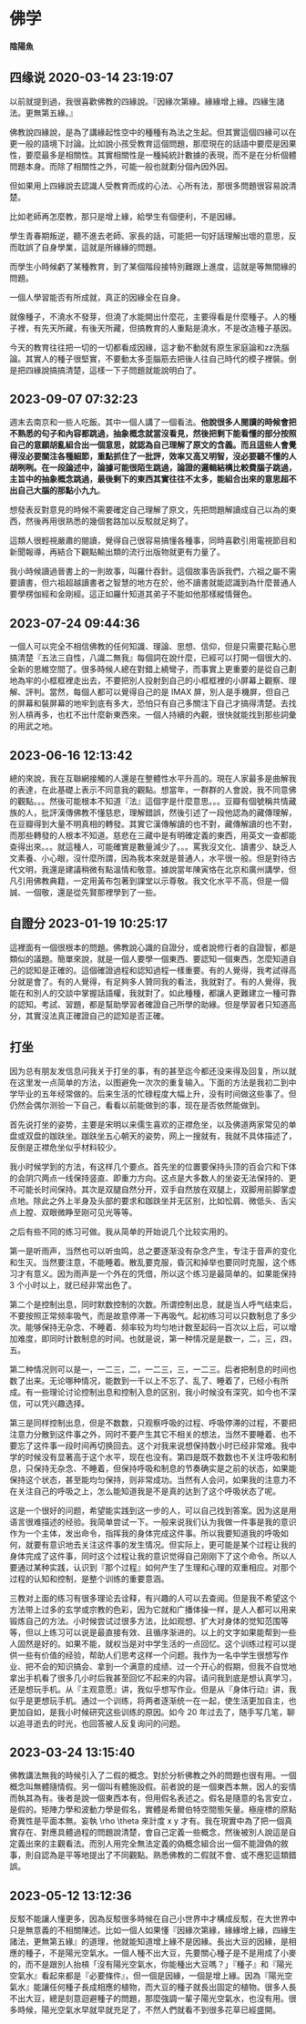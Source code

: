 # 佛学

#### 陰陽魚

## 四缘说 2020-03-14 23:19:07

 以前就提到過，我很喜歡佛教的四緣說。『因緣次第緣。緣緣增上緣。四緣生諸法。更無第五緣。』
 
 佛教說四緣說，是為了講緣起性空中的種種有為法之生起。但其實這個四緣可以在更一般的語境下討論。比如說小孩受教育這個問題，那麼現在的話語中要麼是因果性，要麼最多是相關性。其實相關性是一種純統計數據的表現，而不是在分析個體問題本身。而除了相關性之外，可能一般也就劃分個內因外因。
 
 但如果用上四緣說去認識人受教育而成的心法、心所有法，那很多問題很容易說清楚。
 
 比如老師再怎麼教，那只是增上緣，給學生有個便利，不是因緣。
 
 學生青春期叛逆，聽不進去老師、家長的話，可能把一句好話理解出壞的意思，反而耽誤了自身學業，這就是所緣緣的問題。
 
 而學生小時候虧了某種教育，到了某個階段接特別難跟上進度，這就是等無間緣的問題。
 
 一個人學習能否有所成就，真正的因緣全在自身。
 
 就像種子，不澆水不發芽，但澆了水能開出什麼花，主要得看是什麼種子。人的種子裡，有先天所藏，有後天所藏，但搞教育的人重點是澆水，不是改造種子基因。
 
 今天的教育往往把一切的一切都看成因緣，這才動不動就有原生家庭論和zz洗腦論。其實人的種子很堅實，不要動太多歪腦筋去把後人往自己時代的模子裡裝。倒是把四緣說搞搞清楚，這樣一下子問題就能說明白了。

## 2023-09-07 07:32:23

週末去南京和一些人吃飯。其中一個人講了一個看法。**他說很多人閱讀的時候會把不熟悉的句子和內容都跳過，抽象概念就當沒看見，然後把剩下能看懂的部分按照自己的意願胡亂組合出一個意思，就認為自己理解了原文的含義。而且這些人會覺得沒必要關注各種細節，重點抓住了一批評，效率又高又明智，沒必要聽不懂的人胡咧咧。在一段論述中，論據可能很陌生跳過，論證的邏輯結構比較費腦子跳過，主旨中的抽象概念跳過，最後剩下的東西其實往往不太多，能組合出來的意思超不出自己大腦的那點小九九**。

想發表反對意見的時候不需要確定自己理解了原文，先把問題解讀成自己以為的東西，然後再用很熟悉的幾個套路加以反駁就足夠了。

這類人很輕視嚴肅的閱讀，覺得自己很容易搞懂各種事，同時喜歡引用電視節目和新聞報導，再結合下觀點輸出類的流行出版物就更有力量了。

我小時候讀過晉書上的一則故事，叫羅什吞針。這個故事告訴我們，六祖之屬不需要讀書，但六祖超越讀書者之智慧的地方在於，他不讀書就能認識到為什麼普通人要學楞伽經和金剛經。這正如羅什知道其弟子不能如他那樣縱情聲色。

## 2023-07-24 09:44:36

一個人可以完全不相信佛教的任何知識、理論、思想、信仰，但是只需要花點心思搞清楚『五法三自性，八識二無我』每個詞在說什麼，已經可以打開一個很大的、全新的思維空間了。很多時候人總在對錯上繞彎子，而事實上更重要的是從自己劃地為牢的小框框裡走出去，不要把別人投射到自己的小框框裡的小屏幕上觀察、理解、評判。當然，每個人都可以覺得自己的是 IMAX 屏，別人是手機屏，但自己的屏幕和裝屏幕的地牢到底有多大，恐怕只有自己多關注下自己才搞得清楚。去找別人槓再多，也杠不出什麼新東西來。一個人持續的內觀，很快就能找到那些詞彙的用武之地。

## 2023-06-16 12:13:42

總的來說，我在互聯網接觸的人還是在整體性水平升高的。現在人家最多是曲解我的表達，在此基礎上表示不同意我的觀點。想當年，一群群的人會說，我不同意佛的觀點。。。然後可能根本不知道『法』這個字是什麼意思。。。豆瓣有個號稱共情藏族的人，批評漢傳佛教不懂慈悲，理解錯誤，然後引述了一段他認為的藏傳理解，在豆瓣得到大量不明真相的轉發。其實它漢傳解讀的也不對，藏傳解讀的也不對，而那些轉發的人根本不知道。慈悲在三藏中是有明確定義的東西，用英文一查都能查得出來。。。就這種人，可能確實是數量減少了。。。罵我沒文化、讀書少、缺乏人文素養、小心眼，沒什麼所謂，因為我本來就是普通人，水平很一般。但是對待古代文明，我還是建議稍微有點溫情和敬意。據說當年陳寅恪在北京和廣州講學，但凡引用佛教典籍，一定用黃布包著到課堂以示尊敬。我文化水平不高，但是一個誠、一個敬，還是從先賢那裡學到了一些。

## 自證分 2023-01-19 10:25:17

 這裡面有一個很根本的問題。佛教說心識的自證分，或者說修行者的自證智，都是類似的議題。簡單來說，就是一個人要學一個東西、要認知一個東西，怎麼知道自己的認知是正確的。這個確證過程和認知過程一樣重要。有的人覺得，我考試得高分就是會了。有的人覺得，有足夠多人贊同我的看法，我就對了。有的人覺得，我能在和別人的交談中掌握話語權，我就對了。如此種種，都讓人更難建立一種可靠的認知。考試、習題，都是幫助學習者確證自己所學的助緣。但是學習者只知道高分，其實沒法真正確證自己的認知是否正確。

## 打坐 

  因为总有朋友发信息问我关于打坐的事，有的甚至迄今都还没来得及回复，所以就在这里发一点简单的方法，以图避免一次次的重复输入。下面的方法是我初二到中学毕业的五年经常做的。后来生活的忙碌程度大幅上升，没有时间做这些事了。但仍然会偶尔测验一下自己，看看以前能做到的事，现在是否依然能做到。
  
  首先说打坐的姿势，主要是宋明以来儒生喜欢的正襟危坐，以及佛道两家常见的单盘或双盘的跏趺坐。跏趺坐五心朝天的姿势，网上一搜就有，我就不具体描述了，反倒是正襟危坐似乎材料较少。
  
  我小时候学到的方法，有这样几个要点。首先坐的位置要保持头顶的百会穴和下体的会阴穴两点一线保持竖直、即重力方向。这点是大多数人的坐姿无法保持的、更不可能长时间保持。其次是双腿自然分开，双手自然放在双腿上，双脚用前脚掌虚点地。除此之外上半身及头部的要求和跏趺坐并无区别，比如忪肩、微低头、舌尖点上膛、双眼微睁至刚可见光等等。
  
  之后有些不同的练习可做。我从简单的开始说几个比较实用的。
  
  第一是听雨声，当然也可以听虫鸣，总之要逐渐没有杂念产生，专注于音声的变化和生灭。当然要注意，不能睡着。散乱要克服，昏沉和掉举也要同时克服，这个练习才有意义。因为雨声是一个外在的凭借，所以这个练习是最简单的。如果能保持 3 个小时以上，就已经非常出色了。
  
  第二个是控制出息，同时默数控制的次数。所谓控制出息，就是当人呼气结束后，不要按照正常频率吸气，而是故意停滞一下再吸气。起初练习可以只数制息了多少次。能够保持无杂念、不睡着、频率较为均匀地计数至起码一百次以上后，可以增加难度，即同时计数制息的时间。也就是说，第一种情况是是数一，二，三，四，五。
  
  第二种情况则可以是一，一二三，二，一二三，三，一二三。后者把制息的时间也数了出来。无论哪种情况，能数到一千以上不忘了、乱了、睡着了，已经小有所成。有一些理论讨论控制出息和控制入息的区别，我小时候没有深究，如今也不深信，可以凭兴趣选择。
  
  第三是同样控制出息，但是不数数，只观察呼吸的过程、呼吸停滞的过程，不要把注意力分散到这件事之外，同时不要产生其它不相关的想法，当然不要睡着、也不要忘了这件事一段时间再切换回去。这个对我来说想保持数小时已经非常难。我中学的时候没有显著高于这个水平，现在也没有。第四是既不数数也不关注呼吸和制息，只保持无杂念、不睡着，但保持呼吸和制息的节奏确实是之前的状态，如果能保持这个状态，甚至能均匀保持，则非常成功。当然有人会问，如果我的注意力不在关注自己的呼吸之上，怎么能知道我是不是真的达到了这个呼吸状态了呢。
  
  这是一个很好的问题，希望能实践到这一步的人，可以自己找到答案。因为这是用语言很难描述的经验。我简单尝试一下。一般来说我们认为我做一件事是我的意识作为一个主体，发出命令，指挥我的身体完成这件事。所以我要知道我的呼吸如何，就要有意识地去关注这件事的发生情况。但实际上，更可能是某个过程让我的身体完成了这件事，同时这个过程让我的意识觉得自己刚刚下了这个命令。所以人要通过某种实践，认识到『那个过程』如何产生了生理和心理的双重相应。对那个过程的认知和控制，是整个训练的重要意涵。
  
  三教对上面的练习有很多理论去诠释，有兴趣的人可以去查阅。但是我不希望这个方法带上过多的玄学或宗教的色彩，因为它就和广播体操一样，是人人都可以用来锻炼自己的方法。小时候尝试过很多方法，比如观想、扩大对身体的觉知范围等等，但以上练习可以说是最直接有效、且循序渐进的。以上的文字如果能帮到一些人固然是好的。如果不能，就权当是对中学生活的一点回忆。这个训练过程可以提供一些有价值的经验，帮助人们思考这样一个问题。我作为一名中学生很想写作业、把不会的知识搞会、拿到一个满意的成绩、过一个开心的假期，但我不自觉地拿出手机看了很多几小时后我甚至回忆不起来的内容。请问我到底是想认真学习，还是想玩手机。从『主观意愿』讲，我似乎想写作业。但是从『身体行动』讲，我似乎是更想玩手机。通过一个训练，将两者逐渐统一在一起，使生活更加自主，也更加自如，是我小时候研究这些训练的原因。如今 20 年过去了，随手写几笔，聊以追寻逝去的时光，也回答被人反复询问的问题。 

## 2023-03-24 13:15:40

  佛教講法無我的時候引入了二假的概念。對於分析佛教之外的問題也很有用。一個概念叫無體隨情假。另一個叫有體施設假。前者說的是一個東西本無，因人的妄情而執其為有。後者是說一個東西本有，但用假名表述之。假名是隨意的名言安立，是假的。矩陣力學和波動力學是假名，實體是希爾伯特空間態矢量。極座標的原點奇異性是平面本無。妄執 \rho \theta 來計度 x y 才有。我在現實中為了把一個真實存在、對應具體過程的問題說清楚，會自己定義一些概念，然後被別人說這是自定義出來的主觀看法。而別人用完全無法定義的偽概念組合出一個不能證偽的敘事，則自認為是平等地提出了不同觀點。熟悉佛教的二假就不會、或不應犯這類錯誤。

## 2023-05-12 13:12:36

  反駁不能讓人懂更多，因為反駁很多時候在自己小世界中才構成反駁，在大世界中只是無意義的不相關陳述。比如一個人如果懂『因緣次第緣，緣緣增上緣，四緣生諸法，更無第五緣』的道理，他就能知道增上緣不是因緣。長出大豆的因緣，是相應的種子，不是陽光空氣水。一個人種不出大豆，先要關心種子是不是用成了小麥的，而不是跟別人抬槓「沒有陽光空氣水，你能種出大豆嗎？」『種子』和『陽光空氣水』看起來都是『必要條件』，但一個是因緣，一個是增上緣。因為『陽光空氣水』能讓任何種子長成相應的植物，而大豆的種子就長出固定的植物。很多人長不出大豆，總是刻意迴避種子的問題，那麼強調一輩子陽光空氣水，也沒有用。很多時候，陽光空氣水早就早就充足了，不然人們就看不到很多花草已經盛開。